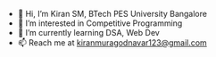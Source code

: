 - 👋 Hi, I’m Kiran SM, BTech PES University Bangalore
- 👀 I’m interested in Competitive Programming 
- 🌱 I’m currently learning DSA, Web Dev
- 📫 Reach me at kiranmuragodnavar123@gmail.com

<!---
kiranmuragodnavar/kiranmuragodnavar is a ✨ special ✨ repository because its `README.md` (this file) appears on your GitHub profile.
You can click the Preview link to take a look at your changes.
--->
